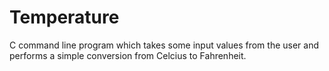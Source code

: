 # Temperature

C command line program which takes some input values from the user and performs a simple conversion from Celcius to Fahrenheit.
